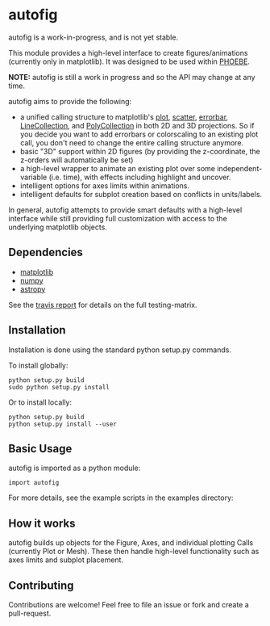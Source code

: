 # autofig

autofig is a work-in-progress, and is not yet stable.

This module provides a high-level interface to create figures/animations (currently only in matplotlib).  It was designed to be used within [PHOEBE](http://github.com/phoebe-project/phoebe2).

**NOTE:** autofig is still a work in progress and so the API may change at any time.

autofig aims to provide the following: 
* a unified calling structure to matplotlib's [plot](http://matplotlib.org/api/_as_gen/matplotlib.axes.Axes.plot.html), [scatter](http://matplotlib.org/api/_as_gen/matplotlib.axes.Axes.scatter.html), [errorbar](http://matplotlib.org/api/_as_gen/matplotlib.axes.Axes.errorbar.html), [LineCollection](http://matplotlib.org/gallery/shapes_and_collections/line_collection.html), and [PolyCollection](http://matplotlib.org/api/collections_api.html#matplotlib.collections.PolyCollection) in both 2D and 3D projections.  So if you decide you want to add errorbars or colorscaling to an existing plot call, you don't need to change the entire calling structure anymore.
* basic "3D" support within 2D figures (by providing the z-coordinate, the z-orders will automatically be set)
* a high-level wrapper to animate an existing plot over some independent-variable (i.e. time), with effects including highlight and uncover.
* intelligent options for axes limits within animations.
* intelligent defaults for subplot creation based on conflicts in units/labels.

In general, autofig attempts to provide smart defaults with a high-level interface while still providing full customization with access to the underlying matplotlib objects.

## Dependencies

* [matplotlib](https://github.com/matplotlib/matplotlib)
* [numpy](https://github.com/numpy/numpy)
* [astropy](https://github.com/astropy/astropy)

See the [travis report](https://travis-ci.org/kecnry/autofig) for details on the full testing-matrix.

## Installation

Installation is done using the standard python setup.py commands.

To install globally:
```
python setup.py build
sudo python setup.py install
```

Or to install locally:
```
python setup.py build
python setup.py install --user
```

## Basic Usage

autofig is imported as a python module:

```
import autofig
```

For more details, see the example scripts in the examples directory:

## How it works

autofig builds up objects for the Figure, Axes, and individual plotting Calls (currently Plot or Mesh).  These then handle high-level functionality such as axes limits and subplot placement.

## Contributing

Contributions are welcome!  Feel free to file an issue or fork and create a pull-request.
